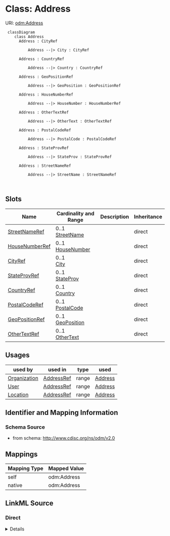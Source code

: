 # Class: Address



URI: [odm:Address](http://www.cdisc.org/ns/odm/v2.0/Address)



```mermaid
 classDiagram
    class Address
      Address : CityRef
        
          Address --|> City : CityRef
        
      Address : CountryRef
        
          Address --|> Country : CountryRef
        
      Address : GeoPositionRef
        
          Address --|> GeoPosition : GeoPositionRef
        
      Address : HouseNumberRef
        
          Address --|> HouseNumber : HouseNumberRef
        
      Address : OtherTextRef
        
          Address --|> OtherText : OtherTextRef
        
      Address : PostalCodeRef
        
          Address --|> PostalCode : PostalCodeRef
        
      Address : StateProvRef
        
          Address --|> StateProv : StateProvRef
        
      Address : StreetNameRef
        
          Address --|> StreetName : StreetNameRef
        
      
```




<!-- no inheritance hierarchy -->


## Slots

| Name | Cardinality and Range | Description | Inheritance |
| ---  | --- | --- | --- |
| [StreetNameRef](StreetNameRef.md) | 0..1 <br/> [StreetName](StreetName.md) |  | direct |
| [HouseNumberRef](HouseNumberRef.md) | 0..1 <br/> [HouseNumber](HouseNumber.md) |  | direct |
| [CityRef](CityRef.md) | 0..1 <br/> [City](City.md) |  | direct |
| [StateProvRef](StateProvRef.md) | 0..1 <br/> [StateProv](StateProv.md) |  | direct |
| [CountryRef](CountryRef.md) | 0..1 <br/> [Country](Country.md) |  | direct |
| [PostalCodeRef](PostalCodeRef.md) | 0..1 <br/> [PostalCode](PostalCode.md) |  | direct |
| [GeoPositionRef](GeoPositionRef.md) | 0..1 <br/> [GeoPosition](GeoPosition.md) |  | direct |
| [OtherTextRef](OtherTextRef.md) | 0..1 <br/> [OtherText](OtherText.md) |  | direct |





## Usages

| used by | used in | type | used |
| ---  | --- | --- | --- |
| [Organization](Organization.md) | [AddressRef](AddressRef.md) | range | [Address](Address.md) |
| [User](User.md) | [AddressRef](AddressRef.md) | range | [Address](Address.md) |
| [Location](Location.md) | [AddressRef](AddressRef.md) | range | [Address](Address.md) |






## Identifier and Mapping Information







### Schema Source


* from schema: http://www.cdisc.org/ns/odm/v2.0





## Mappings

| Mapping Type | Mapped Value |
| ---  | ---  |
| self | odm:Address |
| native | odm:Address |





## LinkML Source

<!-- TODO: investigate https://stackoverflow.com/questions/37606292/how-to-create-tabbed-code-blocks-in-mkdocs-or-sphinx -->

### Direct

<details>
```yaml
name: Address
from_schema: http://www.cdisc.org/ns/odm/v2.0
slots:
- StreetNameRef
- HouseNumberRef
- CityRef
- StateProvRef
- CountryRef
- PostalCodeRef
- GeoPositionRef
- OtherTextRef
slot_usage:
  StreetNameRef:
    name: StreetNameRef
    domain_of:
    - Address
    range: StreetName
    required: false
    minimum_cardinality: 0
    maximum_cardinality: 1
  HouseNumberRef:
    name: HouseNumberRef
    domain_of:
    - Address
    range: HouseNumber
    required: false
    minimum_cardinality: 0
    maximum_cardinality: 1
  CityRef:
    name: CityRef
    domain_of:
    - Address
    range: City
    required: false
    minimum_cardinality: 0
    maximum_cardinality: 1
  StateProvRef:
    name: StateProvRef
    domain_of:
    - Address
    range: StateProv
    required: false
    minimum_cardinality: 0
    maximum_cardinality: 1
  CountryRef:
    name: CountryRef
    domain_of:
    - Address
    range: Country
    required: false
    minimum_cardinality: 0
    maximum_cardinality: 1
  PostalCodeRef:
    name: PostalCodeRef
    domain_of:
    - Address
    range: PostalCode
    required: false
    minimum_cardinality: 0
    maximum_cardinality: 1
  GeoPositionRef:
    name: GeoPositionRef
    domain_of:
    - Address
    range: GeoPosition
    required: false
    minimum_cardinality: 0
    maximum_cardinality: 1
  OtherTextRef:
    name: OtherTextRef
    domain_of:
    - Address
    range: OtherText
    required: false
    minimum_cardinality: 0
    maximum_cardinality: 1
class_uri: odm:Address

```
</details>

### Induced

<details>
```yaml
name: Address
from_schema: http://www.cdisc.org/ns/odm/v2.0
slot_usage:
  StreetNameRef:
    name: StreetNameRef
    domain_of:
    - Address
    range: StreetName
    required: false
    minimum_cardinality: 0
    maximum_cardinality: 1
  HouseNumberRef:
    name: HouseNumberRef
    domain_of:
    - Address
    range: HouseNumber
    required: false
    minimum_cardinality: 0
    maximum_cardinality: 1
  CityRef:
    name: CityRef
    domain_of:
    - Address
    range: City
    required: false
    minimum_cardinality: 0
    maximum_cardinality: 1
  StateProvRef:
    name: StateProvRef
    domain_of:
    - Address
    range: StateProv
    required: false
    minimum_cardinality: 0
    maximum_cardinality: 1
  CountryRef:
    name: CountryRef
    domain_of:
    - Address
    range: Country
    required: false
    minimum_cardinality: 0
    maximum_cardinality: 1
  PostalCodeRef:
    name: PostalCodeRef
    domain_of:
    - Address
    range: PostalCode
    required: false
    minimum_cardinality: 0
    maximum_cardinality: 1
  GeoPositionRef:
    name: GeoPositionRef
    domain_of:
    - Address
    range: GeoPosition
    required: false
    minimum_cardinality: 0
    maximum_cardinality: 1
  OtherTextRef:
    name: OtherTextRef
    domain_of:
    - Address
    range: OtherText
    required: false
    minimum_cardinality: 0
    maximum_cardinality: 1
attributes:
  StreetNameRef:
    name: StreetNameRef
    from_schema: http://www.cdisc.org/ns/odm/v2.0
    rank: 1000
    alias: StreetNameRef
    owner: Address
    domain_of:
    - Address
    range: StreetName
    required: false
    minimum_cardinality: 0
    maximum_cardinality: 1
  HouseNumberRef:
    name: HouseNumberRef
    from_schema: http://www.cdisc.org/ns/odm/v2.0
    rank: 1000
    alias: HouseNumberRef
    owner: Address
    domain_of:
    - Address
    range: HouseNumber
    required: false
    minimum_cardinality: 0
    maximum_cardinality: 1
  CityRef:
    name: CityRef
    from_schema: http://www.cdisc.org/ns/odm/v2.0
    rank: 1000
    alias: CityRef
    owner: Address
    domain_of:
    - Address
    range: City
    required: false
    minimum_cardinality: 0
    maximum_cardinality: 1
  StateProvRef:
    name: StateProvRef
    from_schema: http://www.cdisc.org/ns/odm/v2.0
    rank: 1000
    alias: StateProvRef
    owner: Address
    domain_of:
    - Address
    range: StateProv
    required: false
    minimum_cardinality: 0
    maximum_cardinality: 1
  CountryRef:
    name: CountryRef
    from_schema: http://www.cdisc.org/ns/odm/v2.0
    rank: 1000
    alias: CountryRef
    owner: Address
    domain_of:
    - Address
    range: Country
    required: false
    minimum_cardinality: 0
    maximum_cardinality: 1
  PostalCodeRef:
    name: PostalCodeRef
    from_schema: http://www.cdisc.org/ns/odm/v2.0
    rank: 1000
    alias: PostalCodeRef
    owner: Address
    domain_of:
    - Address
    range: PostalCode
    required: false
    minimum_cardinality: 0
    maximum_cardinality: 1
  GeoPositionRef:
    name: GeoPositionRef
    from_schema: http://www.cdisc.org/ns/odm/v2.0
    rank: 1000
    alias: GeoPositionRef
    owner: Address
    domain_of:
    - Address
    range: GeoPosition
    required: false
    minimum_cardinality: 0
    maximum_cardinality: 1
  OtherTextRef:
    name: OtherTextRef
    from_schema: http://www.cdisc.org/ns/odm/v2.0
    rank: 1000
    alias: OtherTextRef
    owner: Address
    domain_of:
    - Address
    range: OtherText
    required: false
    minimum_cardinality: 0
    maximum_cardinality: 1
class_uri: odm:Address

```
</details>